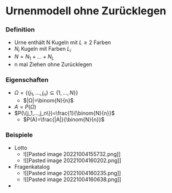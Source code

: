 # Urnenmodell ohne Zurücklegen
### Definition
+ Urne enthält N Kugeln mit $L ≥ 2$ Farben
+ $N_i$ Kugeln mit Farben $L_i$
+ $N=N_1+...+N_L$
+ n mal Ziehen ohne Zurücklegen

### Eigenschaften
+ $Ω=\{\{j_1,...,j_n\}⊆\{1,...,N\}\}$
	+ $|Ω|=\binom{N}{n}$
+ $A=P(Ω)$
+ $P(\{j_1,...,j_n\})=\frac{1}{\binom{N}{n}}$
	+ $P(A)=\frac{|A|}{\binom{N}{n}}$

### Beispiele  
+ Lotto
	+ ![[Pasted image 20221004155732.png]]
	+ ![[Pasted image 20221004160202.png]]
+ Fragenkatalog
	+ ![[Pasted image 20221004160235.png]]
	+ ![[Pasted image 20221004160638.png]]
+ 
